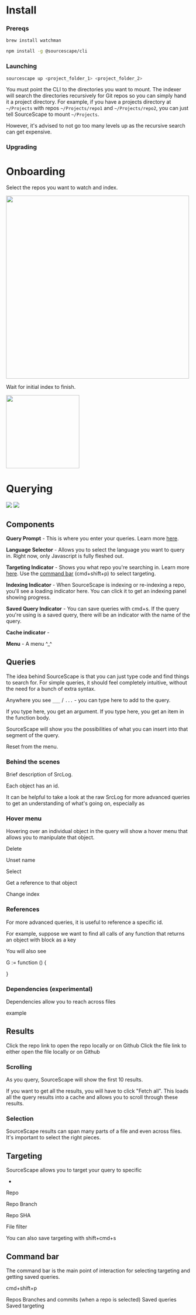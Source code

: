 # Install

### Prereqs
```bash
brew install watchman

npm install -g @sourcescape/cli
```

### Launching

```bash
sourcescape up <project_folder_1> <project_folder_2>
```

You must point the CLI to the directories you want to mount. The indexer will search the directories recursively for Git repos so you can simply hand it a project directory. For example, if you have a projects directory at `~/Projects` with repos `~/Projects/repo1` and `~/Projects/repo2`, you can just tell SourceScape to mount `~/Projects`.

However, it's advised to not go too many levels up as the recursive search can get expensive.

### Upgrading



# Onboarding

Select the repos you want to watch and index.

<img src="images/repo_select.png" height="500" />

Wait for initial index to finish.

<img src="images/indexing.png" height="200" />


# Querying

<img src="images/query_console.png" />

<img src="images/query_console_2.png" />

## Components

**Query Prompt** - This is where you enter your queries. Learn more [here](#queries).

**Language Selector** - Allows you to select the language you want to query in. Right now, only Javascript is fully fleshed out.

**Targeting Indicator** - Shows you what repo you're searching in. Learn more [here](#targeting). Use the [command bar](#command-bar) (cmd+shift+p) to select targeting. 

**Indexing Indicator** - When SourceScape is indexing or re-indexing a repo, you'll see a loading indicator here. You can click it to get an indexing panel showing progress.

**Saved Query Indicator** - You can save queries with cmd+s. If the query you're using is a saved query, there will be an indicator with the name of the query.

**Cache indicator** - 

**Menu** - A menu ^_^

## Queries

The idea behind SourceScape is that you can just type code and find things to search for. For simple queries, it should feel completely intuitive, without the need for a bunch of extra syntax.

Anywhere you see `___` / `...` - you can type here to add to the query.

If you type here, you get an argument.
If you type here, you get an item in the function body.

SourceScape will show you the possibilities of what you can insert into that segment of the query.

Reset from the menu.

### Behind the scenes

Brief description of SrcLog.

Each object has an id.

It can be helpful to take a look at the raw SrcLog for more advanced queries to get an understanding of what's going on, especially as 


### Hover menu

Hovering over an individual object in the query will show a hover menu that allows you to manipulate that object.

Delete

Unset name

Select

Get a reference to that object


Change index




### References

For more advanced queries, it is useful to reference a specific id.

For example, suppose we want to find all calls of any function that returns an object with block as a key


You will also see

G := function () {

}

### Dependencies (experimental)

Dependencies allow you to reach across files

example



## Results

Click the repo link to open the repo locally or on Github
Click the file link to either open the file locally or on Github


### Scrolling

As you query, SourceScape will show the first 10 results.

If you want to get all the results, you will have to click "Fetch all". This loads all the query results into a cache and allows you to scroll through these results. 

### Selection

SourceScape results can span many parts of a file and even across files. It's important to select the right pieces.


## Targeting

SourceScape allows you to target your query to specific 

*

Repo

Repo Branch

Repo SHA

File filter

You can also save targeting with shift+cmd+s


## Command bar

The command bar is the main point of interaction for selecting targeting and getting saved queries.

cmd+shift+p

Repos
Branches and commits (when a repo is selected)
Saved queries
Saved targeting
